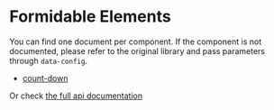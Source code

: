# Formidable Elements

You can find one document per component. If the component is not documented, please refer to the original library and pass
parameters through `data-config`.

- [count-down](count-down.md)

Or check [the full api documentation](api.md)
